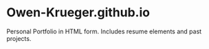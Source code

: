# Owen-Krueger.github.io
Personal Portfolio in HTML form. Includes resume elements and past projects.
